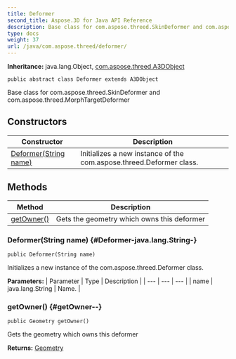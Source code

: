 ```yaml
---
title: Deformer
second_title: Aspose.3D for Java API Reference
description: Base class for com.aspose.threed.SkinDeformer and com.aspose.threed.MorphTargetDeformer
type: docs
weight: 37
url: /java/com.aspose.threed/deformer/
---
```


**Inheritance:**
java.lang.Object, [com.aspose.threed.A3DObject](../../com.aspose.threed/a3dobject)
```
public abstract class Deformer extends A3DObject
```

Base class for com.aspose.threed.SkinDeformer and com.aspose.threed.MorphTargetDeformer
## Constructors

| Constructor | Description |
| --- | --- |
| [Deformer(String name)](#Deformer-java.lang.String-) | Initializes a new instance of the com.aspose.threed.Deformer class. |
## Methods

| Method | Description |
| --- | --- |
| [getOwner()](#getOwner--) | Gets the geometry which owns this deformer |
### Deformer(String name) {#Deformer-java.lang.String-}
```
public Deformer(String name)
```


Initializes a new instance of the com.aspose.threed.Deformer class.

**Parameters:**
| Parameter | Type | Description |
| --- | --- | --- |
| name | java.lang.String | Name. |

### getOwner() {#getOwner--}
```
public Geometry getOwner()
```


Gets the geometry which owns this deformer

**Returns:**
[Geometry](../../com.aspose.threed/geometry)
